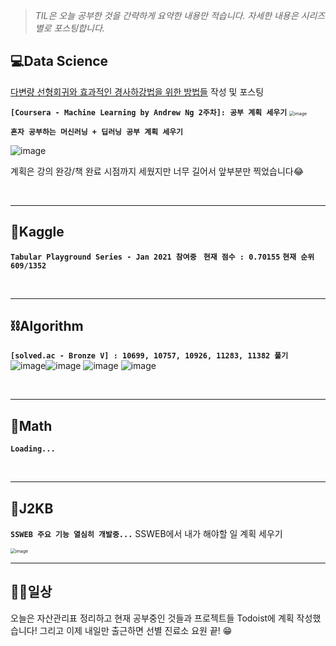 > _TIL은 오늘 공부한 것을 간략하게 요약한 내용만 적습니다.
> 자세한 내용은 시리즈별로 포스팅합니다._

## 💻Data Science

[다변량 선형회귀와 효과적인 경사하강법을 위한 방법들](https://velog.io/@kwonhl0211/다변량-선형회귀와-효과적인-경사하강법을-위한-방법들) 작성 및 포스팅

**`[Coursera - Machine Learning by Andrew Ng 2주차]: 공부 계획 세우기`**
<img src="https://user-images.githubusercontent.com/61633137/105578061-df83e880-5dc0-11eb-8d4e-eec81b89e8f6.png" alt="image" style="zoom:50%;" />


**`혼자 공부하는 머신러닝 + 딥러닝 공부 계획 세우기`**

![image](https://user-images.githubusercontent.com/61633137/105578077-f9bdc680-5dc0-11eb-97a3-7781f8ee3ded.png) 

계획은 강의 완강/책 완료 시점까지 세웠지만 너무 길어서 앞부분만 찍었습니다😂

<br>

***

## 🌠Kaggle

**`Tabular Playground Series - Jan 2021 참여중 `**
**`현재 점수 : 0.70155`**
**`현재 순위  609/1352`**

<br>

***

## ⛓Algorithm

**`[solved.ac - Bronze V] : 10699, 10757, 10926, 11283, 11382 풀기`**  
![image](https://user-images.githubusercontent.com/61633137/105578613-d4cb5280-5dc4-11eb-87a0-b6d991dd1902.png)![image](https://user-images.githubusercontent.com/61633137/105578618-deed5100-5dc4-11eb-8ce6-6f787df9c86f.png)
![image](https://user-images.githubusercontent.com/61633137/105578623-e57bc880-5dc4-11eb-86f7-f0765d2eb858.png)
![image](https://user-images.githubusercontent.com/61633137/105578630-f1678a80-5dc4-11eb-8c2f-9e8336359853.png)

<br>

***

## 📐Math

**`Loading...`**

<br>

***

## 👾J2KB

**`SSWEB 주요 기능 열심히 개발중...`**
SSWEB에서 내가 해야할 일 계획 세우기

<img src="https://user-images.githubusercontent.com/61633137/105578045-c7ac6480-5dc0-11eb-9199-c7b4aa8571ce.png" alt="image" style="zoom:50%;" /> 

<br>

***

## 👨‍💻일상

오늘은 자산관리표 정리하고 현재 공부중인 것들과 프로젝트들 Todoist에 계획 작성했습니다!
그리고 이제 내일만 출근하면 선별 진료소 요원 끝! 😁